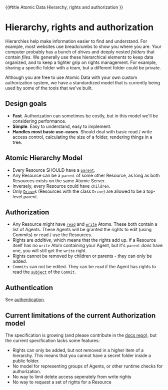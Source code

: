 {{#title Atomic Data Hierarchy, rights and authorization }}
# Hierarchy, rights and authorization

Hierarchies help make information easier to find and understand.
For example, most websites use breadcrumbs to show you where you are.
Your computer probably has a bunch of _drives_ and deeply nested _folders_ that contain _files_.
We generally use these hierarchical elements to keep data organized, and to keep a tighter grip on rights management.
For example, sharing a specific folder with a team, but a different folder could be private.

Although you are free to use Atomic Data with your own custom authorization system, we have a standardized model that is currently being used by some of the tools that we've built.

## Design goals

- **Fast**. Authorization can sometimes be costly, but in this model we'll be considering performance.
- **Simple**. Easy to understand, easy to implement.
- **Handles most basic use-cases**. Should deal with basic read / write access control, calculating the size of a folder, rendering things in a tree.

## Atomic Hierarchy Model

- Every Resource SHOULD have a [`parent`](https://atomicdata.dev/properties/parent).
- Any Resource can be a `parent` of some other Resource, as long as both Resources exists on the same Atomic Server.
- Inversely, every Resource could have `children`.
- Only [`Drive`](https://atomicdata.dev/classes/Drive)s (Resources with the class `Drive`) are allowed to be a top-level parent.

## Authorization

- Any Resource might have [`read`](https://atomicdata.dev/properties/read) and [`write`](https://atomicdata.dev/properties/write) Atoms. These both contain a list of Agents. These Agents will be granted the rights to edit (using Commits) or read / use the Resources.
- Rights are _additive_, which means that the rights add up. If a Resource itself has no `write` Atom containing your Agent, but it's `parent` _does_ have one, you will still get the `write` right.
- Rights cannot be removed by children or parents - they can only be added.
- `Commits` can not be edited. They can be `read` if the Agent has rights to read the [`subject`](https://atomicdata.dev/properties/subject) of the `Commit`.

## Authentication

See [authentication](./authentication.md).

## Current limitations of the current Authorization model

The specification is growing (and please contribute in the [docs repo](https://github.com/ontola/atomic-data-docs/issues)), but the current specification lacks some features:

- Rights can only be added, but not removed in a higher item of a hierarchy. This means that you cannot have a secret folder inside a public folder.
- No model for representing groups of Agents, or other runtime checks for authorization.
- No way to limit delete access seperately from write rights
- No way to request a set of rights for a Resource
